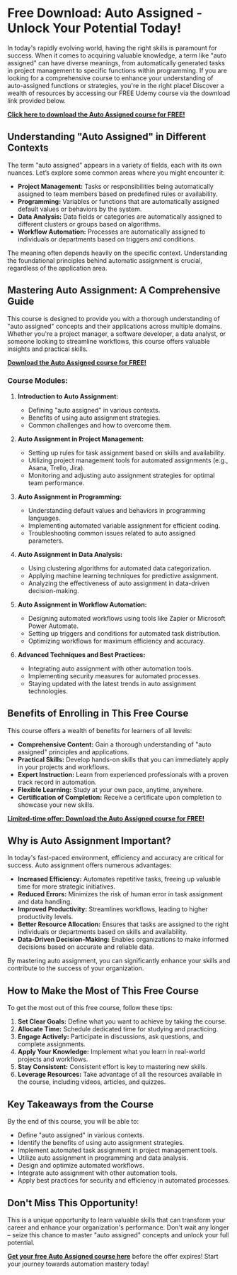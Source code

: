 # Free Download: Auto Assigned - Unlock Your Potential Today!

In today's rapidly evolving world, having the right skills is paramount for success. When it comes to acquiring valuable knowledge, a term like "auto assigned" can have diverse meanings, from automatically generated tasks in project management to specific functions within programming. If you are looking for a comprehensive course to enhance your understanding of auto-assigned functions or strategies, you're in the right place! Discover a wealth of resources by accessing our FREE Udemy course via the download link provided below.

[**Click here to download the Auto Assigned course for FREE!**](https://udemywork.com/auto-assigned)

## Understanding "Auto Assigned" in Different Contexts

The term "auto assigned" appears in a variety of fields, each with its own nuances. Let’s explore some common areas where you might encounter it:

*   **Project Management:** Tasks or responsibilities being automatically assigned to team members based on predefined rules or availability.
*   **Programming:** Variables or functions that are automatically assigned default values or behaviors by the system.
*   **Data Analysis:** Data fields or categories are automatically assigned to different clusters or groups based on algorithms.
*   **Workflow Automation:** Processes are automatically assigned to individuals or departments based on triggers and conditions.

The meaning often depends heavily on the specific context. Understanding the foundational principles behind automatic assignment is crucial, regardless of the application area.

## Mastering Auto Assignment: A Comprehensive Guide

This course is designed to provide you with a thorough understanding of "auto assigned" concepts and their applications across multiple domains. Whether you're a project manager, a software developer, a data analyst, or someone looking to streamline workflows, this course offers valuable insights and practical skills.

[**Download the Auto Assigned course for FREE!**](https://udemywork.com/auto-assigned)

### Course Modules:

1.  **Introduction to Auto Assignment:**
    *   Defining "auto assigned" in various contexts.
    *   Benefits of using auto assignment strategies.
    *   Common challenges and how to overcome them.

2.  **Auto Assignment in Project Management:**
    *   Setting up rules for task assignment based on skills and availability.
    *   Utilizing project management tools for automated assignments (e.g., Asana, Trello, Jira).
    *   Monitoring and adjusting auto assignment strategies for optimal team performance.

3.  **Auto Assignment in Programming:**
    *   Understanding default values and behaviors in programming languages.
    *   Implementing automated variable assignment for efficient coding.
    *   Troubleshooting common issues related to auto assigned parameters.

4.  **Auto Assignment in Data Analysis:**
    *   Using clustering algorithms for automated data categorization.
    *   Applying machine learning techniques for predictive assignment.
    *   Analyzing the effectiveness of auto assignment in data-driven decision-making.

5.  **Auto Assignment in Workflow Automation:**
    *   Designing automated workflows using tools like Zapier or Microsoft Power Automate.
    *   Setting up triggers and conditions for automated task distribution.
    *   Optimizing workflows for maximum efficiency and accuracy.

6.  **Advanced Techniques and Best Practices:**
    *   Integrating auto assignment with other automation tools.
    *   Implementing security measures for automated processes.
    *   Staying updated with the latest trends in auto assignment technologies.

## Benefits of Enrolling in This Free Course

This course offers a wealth of benefits for learners of all levels:

*   **Comprehensive Content:** Gain a thorough understanding of "auto assigned" principles and applications.
*   **Practical Skills:** Develop hands-on skills that you can immediately apply in your projects and workflows.
*   **Expert Instruction:** Learn from experienced professionals with a proven track record in automation.
*   **Flexible Learning:** Study at your own pace, anytime, anywhere.
*   **Certification of Completion:** Receive a certificate upon completion to showcase your new skills.

[**Limited-time offer: Download the Auto Assigned course for FREE!**](https://udemywork.com/auto-assigned)

## Why is Auto Assignment Important?

In today's fast-paced environment, efficiency and accuracy are critical for success. Auto assignment offers numerous advantages:

*   **Increased Efficiency:** Automates repetitive tasks, freeing up valuable time for more strategic initiatives.
*   **Reduced Errors:** Minimizes the risk of human error in task assignment and data handling.
*   **Improved Productivity:** Streamlines workflows, leading to higher productivity levels.
*   **Better Resource Allocation:** Ensures that tasks are assigned to the right individuals or departments based on skills and availability.
*   **Data-Driven Decision-Making:** Enables organizations to make informed decisions based on accurate and reliable data.

By mastering auto assignment, you can significantly enhance your skills and contribute to the success of your organization.

## How to Make the Most of This Free Course

To get the most out of this free course, follow these tips:

1.  **Set Clear Goals:** Define what you want to achieve by taking the course.
2.  **Allocate Time:** Schedule dedicated time for studying and practicing.
3.  **Engage Actively:** Participate in discussions, ask questions, and complete assignments.
4.  **Apply Your Knowledge:** Implement what you learn in real-world projects and workflows.
5.  **Stay Consistent:** Consistent effort is key to mastering new skills.
6.  **Leverage Resources:** Take advantage of all the resources available in the course, including videos, articles, and quizzes.

## Key Takeaways from the Course

By the end of this course, you will be able to:

*   Define "auto assigned" in various contexts.
*   Identify the benefits of using auto assignment strategies.
*   Implement automated task assignment in project management tools.
*   Utilize auto assignment in programming and data analysis.
*   Design and optimize automated workflows.
*   Integrate auto assignment with other automation tools.
*   Apply best practices for security and efficiency in automated processes.

## Don't Miss This Opportunity!

This is a unique opportunity to learn valuable skills that can transform your career and enhance your organization's performance. Don't wait any longer – seize this chance to master "auto assigned" concepts and unlock your full potential.

**[Get your free Auto Assigned course here](https://udemywork.com/auto-assigned)** before the offer expires! Start your journey towards automation mastery today!
